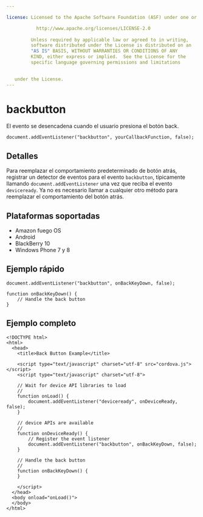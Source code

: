 ```yaml
---

license: Licensed to the Apache Software Foundation (ASF) under one or more contributor license agreements. See the NOTICE file distributed with this work for additional information regarding copyright ownership. The ASF licenses this file to you under the Apache License, Version 2.0 (the "License"); you may not use this file except in compliance with the License. You may obtain a copy of the License at

           http://www.apache.org/licenses/LICENSE-2.0
    
         Unless required by applicable law or agreed to in writing,
         software distributed under the License is distributed on an
         "AS IS" BASIS, WITHOUT WARRANTIES OR CONDITIONS OF ANY
         KIND, either express or implied.  See the License for the
         specific language governing permissions and limitations
    

   under the License.
---
```


# backbutton

El evento se desencadena cuando el usuario presiona el botón back.

    document.addEventListener("backbutton", yourCallbackFunction, false);
    

## Detalles

Para reemplazar el comportamiento predeterminado de botón atrás, registrar un detector de eventos para el evento `backbutton`, típicamente llamando `document.addEventListener` una vez que reciba el evento `deviceready`. Ya no es necesario llamar a cualquier otro método para reemplazar el comportamiento del botón atrás.

## Plataformas soportadas

*   Amazon fuego OS
*   Android
*   BlackBerry 10
*   Windows Phone 7 y 8

## Ejemplo rápido

    document.addEventListener("backbutton", onBackKeyDown, false);
    
    function onBackKeyDown() {
        // Handle the back button
    }
    

## Ejemplo completo

    <!DOCTYPE html>
    <html>
      <head>
        <title>Back Button Example</title>
    
        <script type="text/javascript" charset="utf-8" src="cordova.js"></script>
        <script type="text/javascript" charset="utf-8">
    
        // Wait for device API libraries to load
        //
        function onLoad() {
            document.addEventListener("deviceready", onDeviceReady, false);
        }
    
        // device APIs are available
        //
        function onDeviceReady() {
            // Register the event listener
            document.addEventListener("backbutton", onBackKeyDown, false);
        }
    
        // Handle the back button
        //
        function onBackKeyDown() {
        }
    
        </script>
      </head>
      <body onload="onLoad()">
      </body>
    </html>
